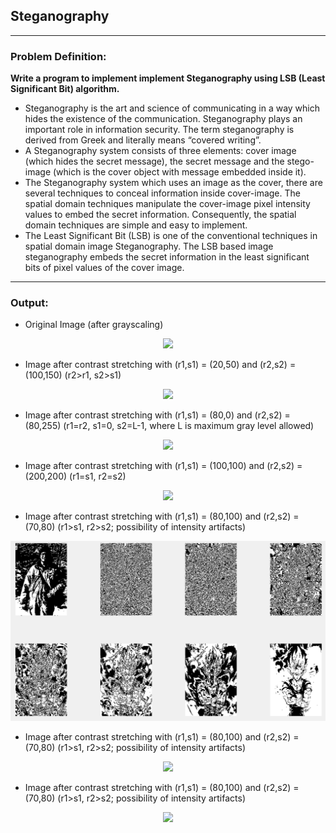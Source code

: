 ## Steganography

-----------------------------------------
### Problem Definition:
**Write a program to implement implement Steganography using LSB (Least Significant Bit) algorithm.**

* Steganography is the art and science of communicating in a way which hides the existence of the communication. Steganography plays an important role in information security. The term steganography is derived from Greek and literally means “covered writing”. 
* A Steganography system consists of three elements: cover image (which hides the secret message), the secret message and the stego-image (which is the cover object with message embedded inside it).
* The Steganography system which uses an image as the cover, there are several techniques to conceal information inside cover-image. The spatial domain techniques manipulate the cover-image pixel intensity values to embed the secret information. Consequently, the spatial domain techniques are simple and easy to implement. 
* The Least Significant Bit (LSB) is one of the conventional techniques in spatial domain image Steganography. The LSB based image steganography embeds the secret information in the least significant bits of pixel values of the cover image.

------------------------------------------
### Output:

* Original Image (after grayscaling)

<p align="center">
    <img src="./output/image1.png">
</p>

* Image after contrast stretching with (r1,s1) = (20,50) and (r2,s2) = (100,150) (r2>r1, s2>s1)

<p align="center">
    <img src="./output/image2.png">
</p>

* Image after contrast stretching with (r1,s1) = (80,0) and (r2,s2) = (80,255) (r1=r2, s1=0, s2=L-1, where L is maximum gray level allowed)

<p align="center">
    <img src="./output/image3.png">
</p>

* Image after contrast stretching with (r1,s1) = (100,100) and (r2,s2) = (200,200) (r1=s1, r2=s2)

<p align="center">
    <img src="./output/image4.png">
</p>

* Image after contrast stretching with (r1,s1) = (80,100) and (r2,s2) = (70,80) (r1>s1, r2>s2; possibility of intensity artifacts)

<p align="center">
    <img src="./output/image5.png">
</p>

* Image after contrast stretching with (r1,s1) = (80,100) and (r2,s2) = (70,80) (r1>s1, r2>s2; possibility of intensity artifacts)

<p align="center">
    <img src="./output/image6.png">
</p>

* Image after contrast stretching with (r1,s1) = (80,100) and (r2,s2) = (70,80) (r1>s1, r2>s2; possibility of intensity artifacts)

<p align="center">
    <img src="./output/image7.png">
</p>

